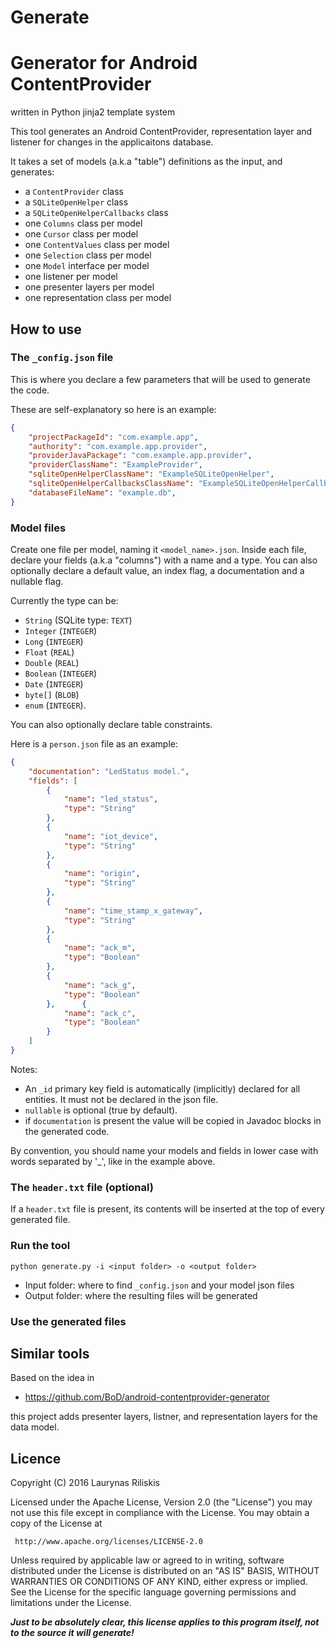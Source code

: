 # Generate



Generator for Android ContentProvider 
=================================
written in Python jinja2 template system


This tool generates an Android ContentProvider, representation layer and 
listener for changes in the applicaitons database.

It takes a set of models (a.k.a "table") definitions as the input, and 
generates:
- a `ContentProvider` class
- a `SQLiteOpenHelper` class
- a `SQLiteOpenHelperCallbacks` class
- one `Columns` class per model
- one `Cursor` class per model
- one `ContentValues` class per model
- one `Selection` class per model
- one `Model` interface per model
- one listener per model
- one presenter layers per model
- one representation class per model


How to use
----------

### The `_config.json` file

This is where you declare a few parameters that will be used to generate the code.

These are self-explanatory so here is an example:
```json
{
	"projectPackageId": "com.example.app",
	"authority": "com.example.app.provider",
	"providerJavaPackage": "com.example.app.provider",
	"providerClassName": "ExampleProvider",
	"sqliteOpenHelperClassName": "ExampleSQLiteOpenHelper",
	"sqliteOpenHelperCallbacksClassName": "ExampleSQLiteOpenHelperCallbacks",
	"databaseFileName": "example.db",
}
```

### Model files

Create one file per model, naming it `<model_name>.json`.
Inside each file, declare your fields (a.k.a "columns") with a name and a type.
You can also optionally declare a default value, an index flag, a documentation and a nullable flag.

Currently the type can be:
- `String` (SQLite type: `TEXT`)
- `Integer` (`INTEGER`)
- `Long` (`INTEGER`)
- `Float` (`REAL`)
- `Double` (`REAL`)
- `Boolean` (`INTEGER`)
- `Date` (`INTEGER`)
- `byte[]` (`BLOB`)
- `enum` (`INTEGER`).

You can also optionally declare table constraints.

Here is a `person.json` file as an example:

```json
{
    "documentation": "LedStatus model.",
    "fields": [
        {
            "name": "led_status",
            "type": "String"
        },
        {
            "name": "iot_device",
            "type": "String"
        },        
		{
            "name": "origin",
            "type": "String"
        },        
		{
            "name": "time_stamp_x_gateway",
            "type": "String"
        },        
		{
            "name": "ack_m",
            "type": "Boolean"
        },        
		{
            "name": "ack_g",
            "type": "Boolean"
        }, 		{
            "name": "ack_c",
            "type": "Boolean"
        }
    ]
}
```

Notes:
- An `_id` primary key field is automatically (implicitly) declared for all entities. It must not be declared in the json file.
- `nullable` is optional (true by default).
- if `documentation` is present the value will be copied in Javadoc blocks in the generated code.

By convention, you should name your models and fields in lower case with words 
separated by '_', like in the example above.

### The `header.txt` file (optional)

If a `header.txt` file is present, its contents will be inserted at the top of every generated file.


### Run the tool

`python generate.py -i <input folder> -o <output folder>`
- Input folder: where to find `_config.json` and your model json files
- Output folder: where the resulting files will be generated

### Use the generated files



Similar tools
-------------
Based on the idea in 
- https://github.com/BoD/android-contentprovider-generator

this project adds presenter layers, listner, and representation layers for 
the data model.

Licence
-------


 Copyright (C) 2016 Laurynas Riliskis

 Licensed under the Apache License, Version 2.0 (the "License")
 you may not use this file except in compliance with the License.
 You may obtain a copy of the License at

     http://www.apache.org/licenses/LICENSE-2.0

 Unless required by applicable law or agreed to in writing, software
 distributed under the License is distributed on an "AS IS" BASIS,
 WITHOUT WARRANTIES OR CONDITIONS OF ANY KIND, either express or implied.
 See the License for the specific language governing permissions and
 limitations under the License.

__*Just to be absolutely clear, this license applies to this program itself,
not to the source it will generate!*__
